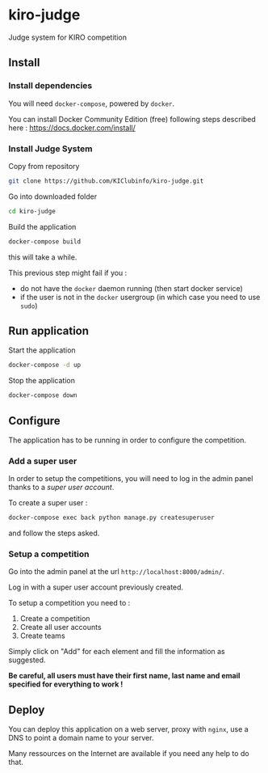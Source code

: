 # kiro-judge
Judge system for KIRO competition

## Install

### Install dependencies

You will need `docker-compose`, powered by `docker`.

You can install Docker Community Edition (free) following steps described here : https://docs.docker.com/install/

### Install Judge System

Copy from repository
```bash
git clone https://github.com/KIClubinfo/kiro-judge.git
```

Go into downloaded folder
```bash
cd kiro-judge
```

Build the application
```bash
docker-compose build
```
this will take a while.

This previous step might fail if you :
* do not have the `docker` daemon running (then start docker service)
* if the user is not in the `docker` usergroup (in which case you need to use `sudo`)

## Run application

Start the application
```bash
docker-compose -d up
```

Stop the application
```bash
docker-compose down
```

## Configure

The application has to be running in order to configure the competition.

### Add a super user

In order to setup the competitions, you will need to log in the admin panel thanks to a *super user account*.

To create a super user :
```bash
docker-compose exec back python manage.py createsuperuser
```
and follow the steps asked.

### Setup a competition

Go into the admin panel at the url `http://localhost:8000/admin/`.

Log in with a super user account previously created.

To setup a competition you need to :
1. Create a competition
2. Create all user accounts
3. Create teams

Simply click on "Add" for each element and fill the information as suggested.

**Be careful, all users must have their first name, last name and email specified for everything to work !**

## Deploy

You can deploy this application on a web server, proxy with `nginx`, use a DNS to point a domain name to your server.

Many ressources on the Internet are available if you need any help to do that.


